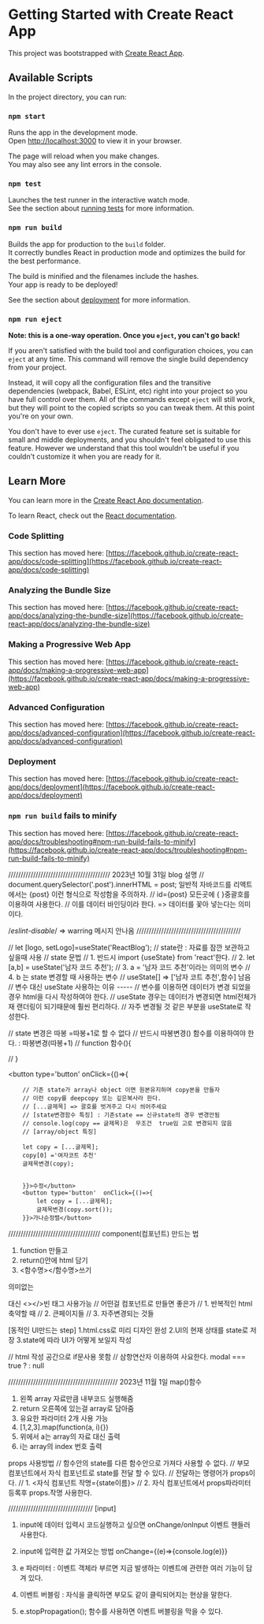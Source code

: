 # Getting Started with Create React App

This project was bootstrapped with [Create React App](https://github.com/facebook/create-react-app).

## Available Scripts

In the project directory, you can run:

### `npm start`

Runs the app in the development mode.\
Open [http://localhost:3000](http://localhost:3000) to view it in your browser.

The page will reload when you make changes.\
You may also see any lint errors in the console.

### `npm test`

Launches the test runner in the interactive watch mode.\
See the section about [running tests](https://facebook.github.io/create-react-app/docs/running-tests) for more information.

### `npm run build`

Builds the app for production to the `build` folder.\
It correctly bundles React in production mode and optimizes the build for the best performance.

The build is minified and the filenames include the hashes.\
Your app is ready to be deployed!

See the section about [deployment](https://facebook.github.io/create-react-app/docs/deployment) for more information.

### `npm run eject`

**Note: this is a one-way operation. Once you `eject`, you can't go back!**

If you aren't satisfied with the build tool and configuration choices, you can `eject` at any time. This command will remove the single build dependency from your project.

Instead, it will copy all the configuration files and the transitive dependencies (webpack, Babel, ESLint, etc) right into your project so you have full control over them. All of the commands except `eject` will still work, but they will point to the copied scripts so you can tweak them. At this point you're on your own.

You don't have to ever use `eject`. The curated feature set is suitable for small and middle deployments, and you shouldn't feel obligated to use this feature. However we understand that this tool wouldn't be useful if you couldn't customize it when you are ready for it.

## Learn More

You can learn more in the [Create React App documentation](https://facebook.github.io/create-react-app/docs/getting-started).

To learn React, check out the [React documentation](https://reactjs.org/).

### Code Splitting

This section has moved here: [https://facebook.github.io/create-react-app/docs/code-splitting](https://facebook.github.io/create-react-app/docs/code-splitting)

### Analyzing the Bundle Size

This section has moved here: [https://facebook.github.io/create-react-app/docs/analyzing-the-bundle-size](https://facebook.github.io/create-react-app/docs/analyzing-the-bundle-size)

### Making a Progressive Web App

This section has moved here: [https://facebook.github.io/create-react-app/docs/making-a-progressive-web-app](https://facebook.github.io/create-react-app/docs/making-a-progressive-web-app)

### Advanced Configuration

This section has moved here: [https://facebook.github.io/create-react-app/docs/advanced-configuration](https://facebook.github.io/create-react-app/docs/advanced-configuration)

### Deployment

This section has moved here: [https://facebook.github.io/create-react-app/docs/deployment](https://facebook.github.io/create-react-app/docs/deployment)

### `npm run build` fails to minify

This section has moved here: [https://facebook.github.io/create-react-app/docs/troubleshooting#npm-run-build-fails-to-minify](https://facebook.github.io/create-react-app/docs/troubleshooting#npm-run-build-fails-to-minify)

/////////////////////////////////////////
2023년 10월 31일 blog 설명
// document.querySelector('.post').innerHTML = post; 일반적 자바코드를 리액트 에서는 {post} 이런 형식으로 작성함을 주의하자.
// id={post} 모든곳에 { }중괄호를 이용하여 사용한다.
// 이를 데이터 바인딩이라 한다. => 데이터를 꽃아 넣는다는 의미이다.

/_eslint-disable_/ => warring 메시지 안나옴
//////////////////////////////////////////

// let [logo, setLogo]=useState('ReactBlog');
// state란 : 자료를 잠깐 보관하고 싶을때 사용
// state 문법
// 1. 반드시 import {useState} from 'react'한다.
// 2. let [a,b] = useState('남자 코드 추천');
// 3. a = '남자 코드 추천'이라는 의미의 변수
// 4. b 는 state 변경할 때 사용하는 변수
// useState[] => ['남자 코트 추천',함수] 남음
// 변수 대신 useState 사용하는 이유 -----
// 변수를 이용하면 데이터가 변경 되었을 경우 html을 다시 작성하여야 한다.
// useState 경우는 데이터가 변경되면 html전체가 재 랜더링이 되기때문에 훨씬 편리하다.
// 자주 변경될 것 같은 부분을 useState로 작성한다.

// state 변경은 따봉 =따봉+1로 할 수 없다
// 반드시 따봉변경() 함수를 이용하여야 한다. : 따봉변경(따봉+1)
// function 함수(){

// }

<button type='button' onClick={()=>{

        // 기존 state가 array나 object 이면 원본유지하며 copy본을 만들자
        // 이런 copy를 deepcopy 또는 깊은복사라 한다.
        // [...글제목] => 괄호를 벗겨주고 다시 씌어주세요
        // [state변경함수 특징] : 기존state == 신규state의 경우 변경안됨
        // console.log(copy == 글제목)은  무조건  true임 고로 변경되지 않음
        // [array/object 특징]

        let copy = [...글제목];
        copy[0] ='여자코트 추천'
        글제목변경(copy);


        }}>수정</button>
        <button type='button'  onClick={()=>{
            let copy = [...글제목];
            글제목변경(copy.sort());
        }}>가나순정렬</button>

/////////////////////////////////////
component(컴포넌트) 만드는 법

1. function 만들고
2. return()안에 html 담기
3. <함수명></함수명>쓰기

의미없는 <div> 대신 <></>빈 태그 사용가능
// 어떤걸 컴포넌트로 만들면 좋은가
// 1. 반복적인 html 축약할 때
// 2. 큰페이지들
// 3. 자주변경되는 것들

[동적인 UI만드는 step]
1.html.css로 미리 디자인 완성
2.UI의 현재 상태를 state로 저장
3.state에 따라 UI가 어떻게 보일지 작성

// html 작성 공간으로 if문사용 못함
// 삼항연산자 이용하여 사요한다.
modal === true ? <Modal /> : null

////////////////////////////////////////////
2023년 11월 1일
map()함수

1. 왼쪽 array 자료만큼 내부코드 실행해줌
2. return 오른쪽에 있는걸 array로 담아줌
3. 유요한 파라미터 2개 사용 가능
4. [1,2,3].map(function(a, i){})
5. 위에서 a는 array의 자료 대신 출력
6. i는 array의 index 번호 출력

props 사용방법
// 함수안의 state를 다른 함수안으로 가져다 사용할 수 없다.
// 부모 컴포넌트에서 자식 컴포넌트로 state를 전달 할 수 있다.
// 전달하는 명령어가 props이다.
// 1. <자식 컴포넌트 작명={state이름}>
// 2. 자식 컴포넌트에서 props파라미터 등록후 props.작명 사용한다.

//////////////////////////////////
[input]

1. input에 데이터 입력시 코드실행하고 싶으면 onChange/onInput 이벤트 핸들러 사용한다.
2. input에 입력한 값 가져오는 방법
   onChange={(e)=>{console.log(e)}}
3. e 파라미터 : 이벤트 객체라 부르면 지금 발생하는 이벤트에 관련한 여러 기능이 담겨 있다.

4. 이벤트 버블링 : 자식을 클릭하면 부모도 같이 클릭되어지는 현상을 말한다.
5. e.stopPropagation(); 함수를 사용하면 이벤트 버블링을 막을 수 있다.
